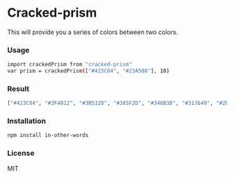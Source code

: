 # Cracked-prism

This will provide you a series of colors between two colors.
### Usage
```sh
import crackedPrism from "cracked-prism"
var prism = crackedPrism(["#423C04", "#23A580"], 10)
```
### Result
```sh
["#423C04", "#3F4812", "#3B5320", "#385F2D", "#346B3B", "#317649", "#2D8257", "#2A8E64", "#269972", "#23A580"]
```

### Installation
```sh
npm install in-other-words
```
### License

MIT
